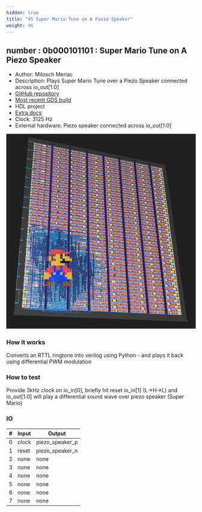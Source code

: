 ```yaml
---
hidden: true
title: "45 Super Mario Tune on A Piezo Speaker"
weight: 46
---
```


## number : 0b000101101 : Super Mario Tune on A Piezo Speaker

* Author: Milosch Meriac
* Description: Plays Super Mario Tune over a Piezo Speaker connected across io_out[1:0]
* [GitHub repository](https://github.com/meriac/tt02-play-tune)
* [Most recent GDS build](https://github.com/meriac/tt02-play-tune/actions/runs/3529204634)
* HDL project
* [Extra docs](https://github.com/meriac/tt02-play-tune#readme)
* Clock: 3125 Hz
* External hardware: Piezo speaker connected across io_out[1:0]

![picture](images/chip-design.png)

### How it works

Converts an RTTL ringtone into verilog using Python - and plays it back using differential PWM modulation

### How to test

Provide 3kHz clock on io_in[0], briefly hit reset io_in[1] (L->H->L) and io_out[1:0] will play a differential sound wave over piezo speaker (Super Mario)

### IO

| # | Input        | Output       |
|---|--------------|--------------|
| 0 | clock  | piezo_speaker_p |
| 1 | reset  | piezo_speaker_n |
| 2 | none  | none |
| 3 | none  | none |
| 4 | none  | none |
| 5 | none  | none |
| 6 | none  | none |
| 7 | none  | none |
